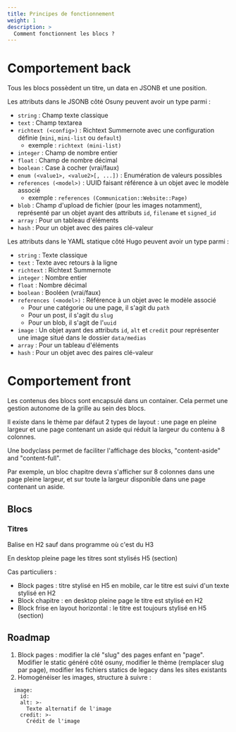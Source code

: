 ```yaml
---
title: Principes de fonctionnement
weight: 1
description: >
  Comment fonctionnent les blocs ?
---
```



# Comportement back

Tous les blocs possèdent un titre, un data en JSONB et une position.

Les attributs dans le JSONB côté Osuny peuvent avoir un type parmi :
* `string` : Champ texte classique
* `text` : Champ textarea
* `richtext (<config>)` : Richtext Summernote avec une configuration définie (`mini`, `mini-list` ou `default`)
  * exemple : `richtext (mini-list)`
* `integer` : Champ de nombre entier
* `float` : Champ de nombre décimal
* `boolean` : Case à cocher (vrai/faux)
* `enum (<value1>, <value2>[, ...])` : Enumération de valeurs possibles
* `references (<model>)` : UUID faisant référence à un objet avec le modèle associé
  * exemple : `references (Communication::Website::Page)`
* `blob` : Champ d'upload de fichier (pour les images notamment), représenté par un objet ayant des attributs `id`, `filename` et `signed_id`
* `array` : Pour un tableau d'éléments
* `hash` : Pour un objet avec des paires clé-valeur


Les attributs dans le YAML statique côté Hugo peuvent avoir un type parmi :
* `string` : Texte classique
* `text` : Texte avec retours à la ligne
* `richtext` : Richtext Summernote
* `integer` : Nombre entier
* `float` : Nombre décimal
* `boolean` : Booléen (vrai/faux)
* `references (<model>)` : Référence à un objet avec le modèle associé
  * Pour une catégorie ou une page, il s'agit du `path`
  * Pour un post, il s'agit du `slug`
  * Pour un blob, il s'agit de l'`uuid`
* `image` : Un objet ayant des attributs `id`, `alt` et `credit` pour représenter une image situé dans le dossier `data/medias`
* `array` : Pour un tableau d'éléments
* `hash` : Pour un objet avec des paires clé-valeur

# Comportement front

Les contenus des blocs sont encapsulé dans un container. Cela permet une gestion autonome de la grille au sein des blocs.

Il existe dans le thème par défaut 2 types de layout : une page en pleine largeur et une page contenant un aside qui réduit la largeur du contenu à 8 colonnes.

Une bodyclass permet de faciliter l'affichage des blocks, "content-aside" and "content-full".

Par exemple, un bloc chapitre devra s'afficher sur 8 colonnes dans une page pleine largeur, et sur toute la largeur disponible dans une page contenant un aside.

## Blocs

### Titres

Balise en H2 sauf dans programme où c'est du H3

En desktop pleine page les titres sont stylisés H5 (section)

Cas particuliers : 

- Block pages : titre stylisé en H5 en mobile, car le titre est suivi d'un texte stylisé en H2
- Block chapitre : en desktop pleine page le titre est stylisé en H2
- Block frise en layout horizontal : le titre est toujours stylisé en H5 (section)



## Roadmap

1. Block pages : modifier la clé "slug" des pages enfant en "page". Modifier le static généré côté osuny, modifier le thème (remplacer slug par page), modifier les fichiers statics de legacy dans les sites existants
2. Homogénéiser les images, structure à suivre :
  ```
    image:
      id:
      alt: >-
        Texte alternatif de l'image
      credit: >-
        Crédit de l'image
  ```

